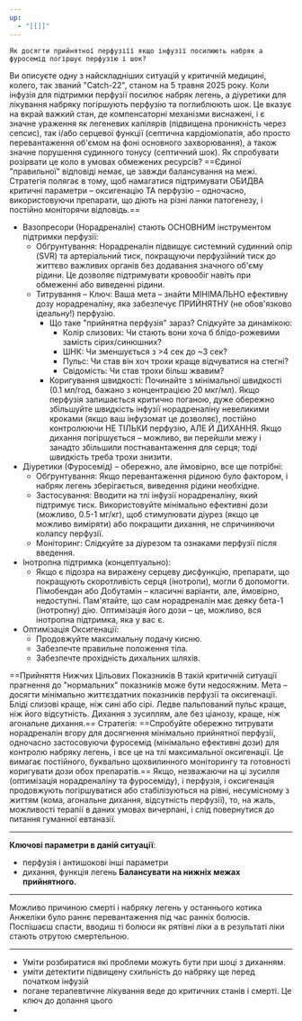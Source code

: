 ```yaml
---
up:
  - "[[]]"
---
```

```
Як досягти прийнятної перфузіїї якщо інфузії посилюють набряк а фуросемід погіршує перфузію і шок?
```

Ви описуєте одну з найскладніших ситуацій у критичній медицині, колего, так званий "Catch-22", станом на 5 травня 2025 року. Коли інфузія для підтримки перфузії посилює набряк легень, а діуретики для лікування набряку погіршують перфузію та поглиблюють шок. Це вказує на вкрай важкий стан, де компенсаторні механізми виснажені, і є значне ураження як легеневих капілярів (підвищена проникність через сепсис), так і/або серцевої функції (септична кардіоміопатія, або просто перевантаження об'ємом на фоні основного захворювання), а також значне порушення судинного тонусу (септичний шок).
Як спробувати розірвати це коло в умовах обмежених ресурсів?
==Єдиної "правильної" відповіді немає, це завжди балансування на межі. Стратегія полягає в тому, щоб намагатися підтримувати ОБИДВА критичні параметри – оксигенацію ТА перфузію – одночасно, використовуючи препарати, що діють на різні ланки патогенезу, і постійно моніторячи відповідь.==
 * Вазопресори (Норадреналін) стають ОСНОВНИМ інструментом підтримки перфузії:
   * Обґрунтування: Норадреналін підвищує системний судинний опір (SVR) та артеріальний тиск, покращуючи перфузійний тиск до життєво важливих органів без додавання значного об'єму рідини. Це дозволяє підтримувати кровообіг навіть при обмеженні або виведенні рідини.
   * Титрування – Ключ: Ваша мета – знайти МІНІМАЛЬНО ефективну дозу норадреналіну, яка забезпечує ПРИЙНЯТНУ (не обов'язково ідеальну!) перфузію.
     * Що таке "прийнятна перфузія" зараз? Слідкуйте за динамікою:
       * Колір слизових: Чи стають вони хоча б блідо-рожевими замість сірих/синюшних?
       * ШНК: Чи зменшується з >4 сек до ~3 сек?
       * Пульс: Чи став він хоч трохи краще відчуватися на стегні?
       * Свідомість: Чи став трохи більш жвавим?
     * Коригування швидкості: Починайте з мінімальної швидкості (0.1 мл/год, бажано з концентрацією 20 мкг/мл). Якщо перфузія залишається критично поганою, дуже обережно збільшуйте швидкість інфузії норадреналіну невеликими кроками (якщо ваш інфузомат це дозволяє), постійно контролюючи НЕ ТІЛЬКИ перфузію, АЛЕ Й ДИХАННЯ. Якщо дихання погіршується – можливо, ви перейшли межу і занадто збільшили постнавантаження для серця; тоді швидкість треба трохи знизити.
 * Діуретики (Фуросемід) – обережно, але ймовірно, все ще потрібні:
   * Обґрунтування: Якщо перевантаження рідиною було фактором, і набряк легень зберігається, виведення рідини необхідне.
   * Застосування: Вводити на тлі інфузії норадреналіну, який підтримує тиск. Використовуйте мінімально ефективні дози (можливо, 0.5-1 мг/кг), щоб стимулювати діурез (якщо це можливо виміряти) або покращити дихання, не спричиняючи колапсу перфузії.
   * Моніторинг: Слідкуйте за діурезом та ознаками перфузії після введення.
 * Інотропна підтримка (концептуально):
   * Якщо є підозра на виражену серцеву дисфункцію, препарати, що покращують скоротливість серця (інотропи), могли б допомогти. Пімобендан або Добутамін – класичні варіанти, але, ймовірно, недоступні. Пам'ятайте, що сам норадреналін має деяку бета-1 (інотропну) дію. Оптимізація його дози – це, можливо, вся інотропна підтримка, яка у вас є.
 * Оптимізація Оксигенації:
   * Продовжуйте максимальну подачу кисню.
   * Забезпечте правильне положення тіла.
   * Забезпечте прохідність дихальних шляхів.

 ==Прийняття Нижчих Цільових Показників
   В такій критичній ситуації прагнення до "нормальних" показників може бути недосяжним. Мета – досягти мінімально життєздатних показників перфузії та оксигенації. Бліді слизові краще, ніж сині або сірі. Ледве пальпований пульс краще, ніж його відсутність. Дихання з зусиллям, але без ціанозу, краще, ніж агональне дихання.==
Стратегія:
==Спробуйте обережно титрувати норадреналін вгору для досягнення мінімально прийнятної перфузії, одночасно застосовуючи фуросемід (мінімально ефективні дози) для контролю набряку легень, і все це на тлі максимальної оксигенації. Це вимагає постійного, буквально щохвилинного моніторингу та готовності коригувати дози обох препаратів.==
Якщо, незважаючи на ці зусилля (оптимізація норадреналіну та фуросеміду), і перфузія, і оксигенація продовжують погіршуватися або стабілізуються на рівні, несумісному з життям (кома, агональне дихання, відсутність перфузії), то, на жаль, можливості терапії в даних умовах вичерпані, і слід повернутися до питання гуманної евтаназії.

***

**Ключові параметри в даній ситуації**:
- перфузія і антишокові інші параметри 
- дихання, функція легень
**Балансувати на нижніх межах прийнятного.**
***
Можливо причиною смерті і набряку легень у останнього котика Анжеліки було раннє перевантаження під час ранніх болюсів. Поспішаєш спасти, вводиш ті болюси як рятівні ліки а в результаті ліки стають отрутою смертельною.
***
- Уміти розбиратися які проблеми можуть бути при шоці з диханням. 
- уміти детектити підвищену схильність до набряку ще перед початком інфузій
- погане терапевтичне лікування веде до критичних станів і смерті. Це ключ до долання цього 
- 